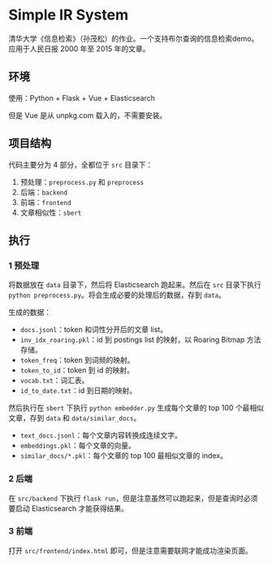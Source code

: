 # Simple IR System

清华大学《信息检索》（孙茂松）的作业。一个支持布尔查询的信息检索demo。应用于人民日报 2000 年至 2015 年的文章。

## 环境

使用：Python + Flask + Vue + Elasticsearch

但是 Vue 是从 unpkg.com 载入的，不需要安装。

## 项目结构

代码主要分为 4 部分，全都位于 `src` 目录下：

1. 预处理：`preprocess.py` 和 `preprocess`
2. 后端：`backend`
3. 前端：`frontend`
4. 文章相似性：`sbert`

## 执行

### 1 预处理

将数据放在 `data` 目录下，然后将 Elasticsearch 跑起来。然后在 `src` 目录下执行 `python preprocess.py`。将会生成必要的处理后的数据，存到 `data`。

生成的数据：

- `docs.jsonl`：token 和词性分开后的文章 list。
- `inv_idx_roaring.pkl`：id 到 postings list 的映射，以 Roaring Bitmap 方法存储。
- `token_freq`：token 到词频的映射。
- `token_to_id`：token 到 id 的映射。
- `vocab.txt`：词汇表。
- `id_to_date.txt`：id 到日期的映射。

然后执行在 `sbert` 下执行 `python embedder.py` 生成每个文章的 top 100 个最相似文章，存到 `data` 和 `data/similar_docs`。

- `text_docs.jsonl`：每个文章内容转换成连续文字。
- `embeddings.pkl`：每个文章的向量。
- `similar_docs/*.pkl`：每个文章的 top 100 最相似文章的 index。

### 2 后端

在 `src/backend` 下执行 `flask run`，但是注意虽然可以跑起来，但是查询时必须要启动 Elasticsearch 才能获得结果。

### 3 前端

打开 `src/frontend/index.html` 即可，但是注意需要联网才能成功渲染页面。
